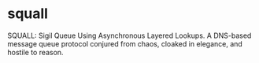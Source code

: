 # squall
SQUALL: Sigil Queue Using Asynchronous Layered Lookups. A DNS-based message queue protocol conjured from chaos, cloaked in elegance, and hostile to reason.
